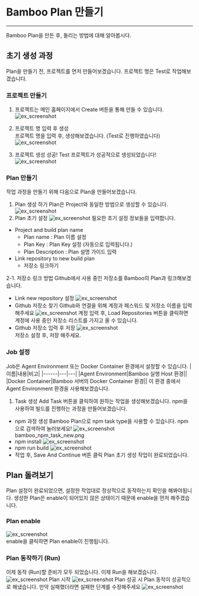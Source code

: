 # Bamboo Plan 만들기
* * *
Bamboo Plan을 만든 후, 돌리는 방법에 대해 알아봅시다. 

## 초기 생성 과정
Plan을 만들기 전, 프로젝트를 먼저 만들어보겠습니다. 프로젝트 명은 Test로 작업해보겠습니다.      
### 프로젝트 만들기
1. 프로젝트는 메인 홈페이지에서 Create 버튼을 통해 만들 수 있습니다.  
![ex_screenshot](./assets//bamboo_project_create.png)
2. 프로젝트 명 입력 후 생성   
프로젝트 명을 입력 후, 생성해보겠습니다. (Test로 진행하였습니다)
![ex_screenshot](./assets//bamboo_project_create_2.png)

3. 프로젝트 생성 성공!
Test 프로젝트가 성공적으로 생성되었습니다!
![ex_screenshot](./assets//bamboo_project_create_3.png)

### Plan 만들기
작업 과정을 만들기 위해 다음으로 Plan을 만들어보겠습니다.
1. Plan 생성 하기
Plan은 Project와 동일한 방법으로 생성할 수 있습니다.
![ex_screenshot](./assets//bamboo_plan_create.png)
2. Plan 초기 설정
![ex_screenshot](./assets//bamboo_plan_new_configure.png)
필요한 초기 설정 정보들을 입력합니다. 
- Project and build plan name   
    - Plan name : Plan 이름 설정
    - Plan Key : Plan Key 설정 (자동으로 입력됩니다.)
    - Plan Description : Plan 설명 가이드 입력
- Link repository to new build plan
    - 저장소 링크하기   

2-1. 저장소 링크 방법
Github에서 사용 중인 저장소를 Bamboo의 Plan과 링크해보겠습니다. 
- Link new repository 설정
![ex_screenshot](./assets//bamboo_plan_new_configure_2.png)
- Github 저장소 찾기
Github와 연결을 위해 계정과 패스워드 및 저장소 이름을 입력해주세요
![ex_screenshot](./assets//bamboo_project_configure_3.png)
계정 입력 후, Load Repositories 버튼을 클릭하면 계정에 사용 중인 저장소 리스트를 가지고 올 수 있습니다.
- Github 저장소 입력 후 저장
![ex_screenshot](./assets//bamboo_new_repository.png)   
저장소 설정 후, 저장 해주세요.

### Job 설정
Job은 Agent Environment 또는 Docker Container 환경에서 설정할 수 있습니다.
|이름|내용|비고|
|------|---|---|
|Agent Environment|Bamboo 실행 Host 환경||
|Docker Container|Bamboo 서버의 Docker Container 환경||
이 환경 중에서 Agent Environment 환경을 사용해보겠습니다.   
1. Task 생성
Add Task 버튼을 클릭하여 원하는 작업을 생성해보겠습니다. 
npm을 사용하여 빌드를 진행하는 과정을 만들어보겠습니다.
- npm 과정 생성
Bamboo Plan으로 npm task type을 사용할 수 있습니다. npm으로 검색하여 눌러보세요!
![ex_screenshot](./assets//bamboo_npm_task_type.png)   
bamboo_npm_task_new.png
- npm install
![ex_screenshot](./assets//bamboo_npm_install.png)   
- npm run build
![ex_screenshot](./assets//bamboo_npm_run_build.png)   
- 작업 후, Save And Continue 버튼 클릭
Plan 초기 생성 작업이 완료되었습니다.

## Plan 돌려보기
Plan 설정이 완료되었으면, 설정한 작업대로 정상적으로 동작하는지 확인을 해봐야됩니다. 생성한 Plan은 enable이 되어있지 않은 상태이기 때문에 enable을 먼저 해주겠습니다.   
### Plan enable   
![ex_screenshot](./assets//bamboo_plan_enable.png)   
enable을 클릭하면 Plan enable이 진행됩니다.

### Plan 동작하기 (Run)
이제 동작 (Run)할 준비가 모두 되었습니다. 이제 Run을 해보겠습니다.   
![ex_screenshot](./assets//bamboo_plan_run.png) 
Plan 시작
![ex_screenshot](./assets//bamboo_plan_start.png) 
Plan 성공 시
Plan 동작이 성공적으로 해냈습니다. 만약 실패했더라면 실패한 단계를 수정해주세요
![ex_screenshot](./assets//bamboo_build_success.png) 

